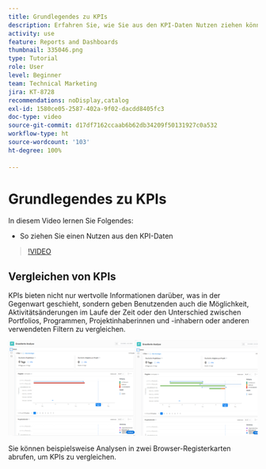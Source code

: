 ```yaml
---
title: Grundlegendes zu KPIs
description: Erfahren Sie, wie Sie aus den KPI-Daten Nutzen ziehen können, indem diese Aufschluss über die Gegenwart sowie Trends aus der Vergangenheit geben.
activity: use
feature: Reports and Dashboards
thumbnail: 335046.png
type: Tutorial
role: User
level: Beginner
team: Technical Marketing
jira: KT-8728
recommendations: noDisplay,catalog
exl-id: 1580ce05-2587-402a-9f02-dacdd8405fc3
doc-type: video
source-git-commit: d17df7162ccaab6b62db34209f50131927c0a532
workflow-type: ht
source-wordcount: '103'
ht-degree: 100%

---
```


# Grundlegendes zu KPIs

In diesem Video lernen Sie Folgendes:

* So ziehen Sie einen Nutzen aus den KPI-Daten

>[!VIDEO](https://video.tv.adobe.com/v/335046/?quality=12&learn=on&enablevpops)

## Vergleichen von KPIs

KPIs bieten nicht nur wertvolle Informationen darüber, was in der Gegenwart geschieht, sondern geben Benutzenden auch die Möglichkeit, Aktivitätsänderungen im Laufe der Zeit oder den Unterschied zwischen Portfolios, Programmen, Projektinhaberinnen und -inhabern oder anderen verwendeten Filtern zu vergleichen.

![Ein Bild, das zwei Browser-Registerkarten nebeneinander zeigt](assets/section-2-0.png)

Sie können beispielsweise Analysen in zwei Browser-Registerkarten abrufen, um KPIs zu vergleichen.
